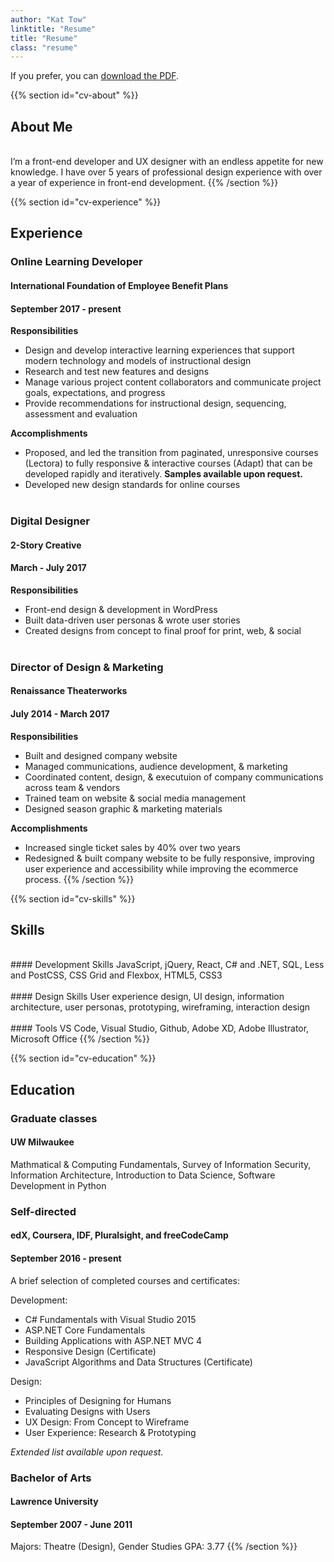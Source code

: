 ```yaml
---
author: "Kat Tow"
linktitle: "Resume"
title: "Resume"
class: "resume"
---
```


If you prefer, you can <a href="/ResumeTow.pdf">download the PDF</a>.

{{% section id="cv-about" %}}

## About Me

<br>
I’m a front-end developer and UX designer with an endless appetite for new knowledge. I have over 5 years of professional design experience with over a year of experience in front-end development.
{{% /section %}}

{{% section id="cv-experience" %}}

## Experience

### Online Learning Developer

#### International Foundation of Employee Benefit Plans

#### September 2017 - present

**Responsibilities**

- Design and develop interactive learning experiences that support modern technology and models of instructional design
- Research and test new features and designs
- Manage various project content collaborators and communicate project goals, expectations, and progress
- Provide recommendations for instructional design, sequencing, assessment and evaluation

**Accomplishments**

- Proposed, and led the transition from paginated, unresponsive courses (Lectora) to fully responsive & interactive courses (Adapt) that can be developed rapidly and iteratively. **Samples available upon request.**
- Developed new design standards for online courses
  <br>
  <br>

### Digital Designer

#### 2-Story Creative

#### March - July 2017

**Responsibilities**

- Front-end design & development in WordPress
- Built data-driven user personas & wrote user stories
- Created designs from concept to final proof for print, web, & social
  <br>
  <br>

### Director of Design & Marketing

#### Renaissance Theaterworks

#### July 2014 - March 2017

**Responsibilities**

- Built and designed company website
- Managed communications, audience development, & marketing
- Coordinated content, design, & executuion of company communications across team & vendors
- Trained team on website & social media management
- Designed season graphic & marketing materials

**Accomplishments**

- Increased single ticket sales by 40% over two years
- Redesigned & built company website to be fully responsive, improving user experience and accessibility while improving the ecommerce process.
  {{% /section %}}

{{% section id="cv-skills" %}}

## Skills

<br>
#### Development Skills
JavaScript, jQuery, React, C# and .NET, SQL, Less and PostCSS, CSS Grid and Flexbox, HTML5, CSS3
<br>
<br>
#### Design Skills
User experience design, UI design, information architecture, user personas, prototyping, wireframing, interaction design
<br>
<br>
#### Tools
VS Code, Visual Studio, Github, Adobe XD, Adobe Illustrator, Microsoft Office
{{% /section %}}

{{% section id="cv-education" %}}

## Education

### Graduate classes

#### UW Milwaukee

Mathmatical & Computing Fundamentals, Survey of Information Security, Information Architecture, Introduction to Data Science, Software Development in Python

<!-- ### Human-Computer Interaction

#### UW Milwaukee | MS Information Science & Technology

#### September 2017 - present

Part-time student. Expected graduation Spring 2021.-->

### Self-directed

#### edX, Coursera, IDF, Pluralsight, and freeCodeCamp

#### September 2016 - present

A brief selection of completed courses and certificates:

Development:

- C# Fundamentals with Visual Studio 2015
- ASP.NET Core Fundamentals
- Building Applications with ASP.NET MVC 4
- Responsive Design (Certificate)
- JavaScript Algorithms and Data Structures (Certificate)

Design:

- Principles of Designing for Humans
- Evaluating Designs with Users
- UX Design: From Concept to Wireframe
- User Experience: Research & Prototyping

_Extended list available upon request._

### Bachelor of Arts

#### Lawrence University

#### September 2007 - June 2011

Majors: Theatre (Design), Gender Studies
GPA: 3.77
{{% /section %}}
